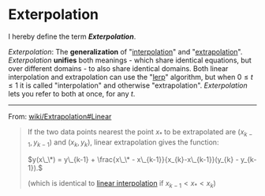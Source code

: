 # Exterpolation


I hereby define the term **_Exterpolation_**.

_Exterpolation_: The **generalization** of "[interpolation](https://en.wikipedia.org/wiki/Linear_interpolation)" and "[extrapolation](https://en.wikipedia.org/wiki/Extrapolation)". _Exterpolation_ **unifies** both meanings - which share identical equations, but over different domains - to also share identical domains. Both linear interpolation and extrapolation can use the "[lerp](https://en.wikipedia.org/wiki/Linear_interpolation#Programming_language_support)" algorithm, but when $0 \le t \le 1$ it is called "interpolation" and otherwise "extrapolation". _Exterpolation_ lets you refer to both at once, for any $t$.

---

From: [wiki/Extrapolation#Linear](https://en.wikipedia.org/wiki/Extrapolation#Linear)

> If the two data points nearest the point $x_*$ to be extrapolated are $(x_{k-1},y_{k-1})$ and $(x_k, y_k)$, linear extrapolation gives the function:
>
> $y(x\_\*) = y\_{k-1} + \frac{x\_\* - x\_{k-1}}{x_{k}-x\_{k-1}}(y_{k} - y_{k-1}).$
>
> (which is identical to [linear interpolation](https://en.wikipedia.org/wiki/Linear_interpolation) if $x_{k-1} < x_* < x_k$)
